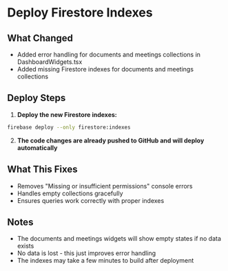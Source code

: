# Deploy Firestore Indexes

## What Changed

- Added error handling for documents and meetings collections in DashboardWidgets.tsx
- Added missing Firestore indexes for documents and meetings collections

## Deploy Steps

1. **Deploy the new Firestore indexes:**

```bash
firebase deploy --only firestore:indexes
```

2. **The code changes are already pushed to GitHub and will deploy automatically**

## What This Fixes

- Removes "Missing or insufficient permissions" console errors
- Handles empty collections gracefully
- Ensures queries work correctly with proper indexes

## Notes

- The documents and meetings widgets will show empty states if no data exists
- No data is lost - this just improves error handling
- The indexes may take a few minutes to build after deployment
